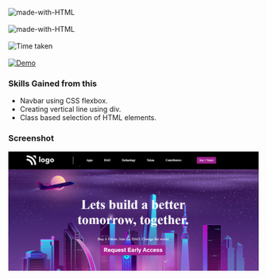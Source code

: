 ![made-with-HTML](https://img.shields.io/badge/Name-SAGAR%20GHOLAP-blueviolet?style=for-the-badge)<br><br>
![made-with-HTML](https://img.shields.io/badge/Made%20with-HTML%20&%20CSS-blue?style=for-the-badge)<br><br>
![Time taken](https://img.shields.io/badge/Time%20taken-02H%3A30M%3A00S-tomato?style=for-the-badge&logo=Clockify)<br><br>
[![Demo](https://img.shields.io/badge/See%20Demo-Visit-green?style=for-the-badge&logo=web)](https://5-build-better-tomorrow.netlify.app/)

### Skills Gained from this
- Navbar using CSS flexbox.
- Creating vertical line using div.
- Class based selection of HTML elements.

### Screenshot
![Screenshot](./Screenshot.png)





